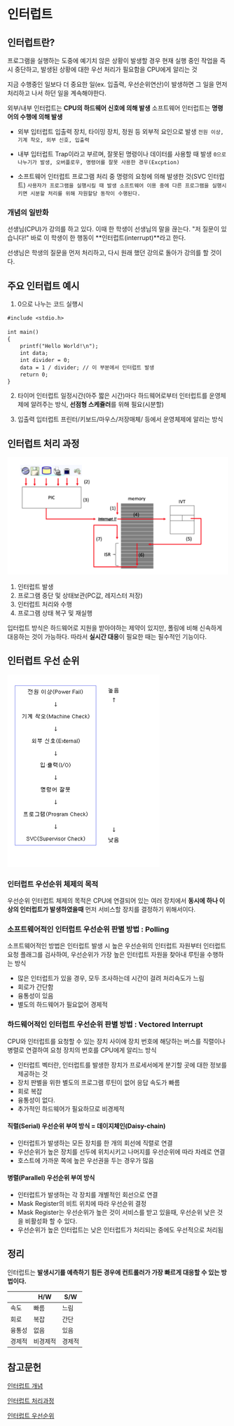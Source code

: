 # 인터럽트

## 인터럽트란?
프로그램을 실행하는 도중에 예기치 않은 상황이 발생할 경우 현재 실행 중인 작업을 즉시 중단하고, 발생된 상황에 대한 우선 처리가 필요함을 CPU에게 알리는 것

지금 수행중인 일보다 더 중요한 일(ex. 입출력, 우선순위연산)이 발생하면 그 일을 먼저 처리하고 나서 하던 일을 계속해야한다.

외부/내부 인터럽트는 **CPU의 하드웨어 신호에 의해 발생**
소프트웨어 인터럽트는 **명령어의 수행에 의해 발생**

- 외부 입터럽트
    입출력 장치, 타이밍 장치, 정원 등 외부적 요인으로 발생
    `전원 이상, 기계 착오, 외부 신호, 입출력`

- 내부 입터럽트
    Trap이라고 부르며, 잘못된 명령이나 데이터를 사용할 때 발생
    `0으로 나누기가 발생, 오버플로우, 명령어를 잘못 사용한 경우(Excption)`

- 소프트웨어 인터럽트
    프로그램 처리 중 명령의 요청에 의해 발생한 것(SVC 인터럽트)
    `사용자가 프로그램을 실행시킬 때 발생
    소프트웨어 이용 중에 다른 프로그램을 실행시키면 시분할 처리를 위해 자원할당 동작이 수행된다.`

### 개념의 일반화
선생님(CPU)가 강의를 하고 있다. 이때 한 학생이 선생님의 말을 끊는다.
"저 질문이 있습니다!"
바로 이 학생이 한 행동이 **인터럽트(interrupt)**라고 한다.

선생님은 학생의 질문을 먼저 처리하고, 다시 원래 했던 강의로 돌아가 강의를 할 것이다.

## 주요 인터럽트 예시

1. 0으로 나누는 코드 실행시

```
#include <stdio.h>

int main()
{
	printf("Hello World!\n");
    int data;
    int divider = 0;
    data = 1 / divider; // 이 부분에서 인터럽트 발생
    return 0;
}
```

2. 타이머 인터럽트
일정시간(아주 짧은 시간)마다 하드웨어로부터 인터럽트를 운영체제에 알려주는 방식, **선점형 스케쥴러**를 위해 필요(시분할)

3. 입출력 입터럽트
프린터/키보드/마우스/저장매체/ 등에서 운영체제에 알리는 방식


## 인터럽트 처리 과정

 ![하드웨어 인터럽트 처리과정](asset/interrupt.PNG)

1. 인터럽트 발생
2. 프로그램 중단 및 상태보관(PC값, 레지스터 저장)
3. 인터럽트 처리와 수행
4. 프로그램 상태 복구 및 재실행

입터럽트 방식은 하드웨어로 지원을 받아야하는 제약이 있지만, 폴링에 비해 신속하게 대응하는 것이 가능하다. 따라서 **실시간 대응**이 필요한 때는 필수적인 기능이다.


## 인터럽트 우선 순위
 ![인터럽트 우선순위](asset/interrupt2.PNG)

### 인터럽트 우선순위 체제의 목적
우선순위 인터럽트 체제의 목적은 CPU에 연결되어 있는 여러 장치에서 **동시에 하나 이상의 인터럽트가 발생하였을때** 먼저 서비스할 장치를 결정하기 위해서이다.

### 소프트웨어적인 인터럽트 우선순위 판별 방법 : Polling
소프트웨어적인 방법은 인터럽트 발생 시 높은 우선순위의 인터럽트 자원부터 인터럽트 요청 플래그를 검사하여, 우선순위가 가장 높은 인터럽트 자원을 찾아내 루틴을 수행하는 방식

- 많은 인터럽트가 있을 경우, 모두 조사하는데 시간이 걸려 처리속도가 느림
- 회로가 간단함
- 융통성이 있음
- 별도의 하드웨어가 필요없어 경제적

### 하드웨어적인 인터럽트 우선순위 판별 방법 : Vectored Interrupt
CPU와 인터럽트를 요청할 수 있는 장치 사이에 장치 번호에 해당하는 버스를 직렬이나 병렬로 연결하여 요청 장치의 번호를 CPU에게 알리느 방식

- 인터럽트 벡터란, 인터럽트를 발생한 장치가 프로세서에게 분기할 곳에 대한 정보를 제공하는 것
- 장치 판별을 위한 별도의 프로그램 루틴이 없어 응답 속도가 빠름
- 회로 복잡
- 융통성이 없다.
- 추가적인 하드웨어가 필요하므로 비경제적

#### 직렬(Serial) 우선순위 부여 방식 = 데이지체인(Daisy-chain)
- 인터럽트가 발생하는 모든 장치를 한 개의 회선에 직렬로 연결
- 우선순위가 높은 장치를 선두에 위치시키고 나머지를 우선순위에 따라 차례로 연결
- 호스트에 가까운 쪽에 높은 우선권을 두는 경우가 많음

#### 병렬(Parallel) 우선순위 부여 방식
- 인터럽트가 발생하는 각 장치를 개별적인 회선으로 연결
- Mask Register의 비트 위치에 따라 우선순위 결정
- Mask Register는 우선순위가 높은 것이 서비스를 받고 있을때, 우선순위 낮은 것을 비활성화 할 수 있다.
- 우선순위가 높은 인터럽트는 낮은 인터럽트가 처리되는 중에도 우선적으로 처리됨

## 정리
인터럽트는 **발생시기를 예측하기 힘든 경우에 컨트롤러가 가장 빠르게 대응할 수 있는 방법이다.**


|       | H/W | S/W |
|-------|------|------|
| 속도   | 빠름  | 느림    |
| 회로  | 복잡    | 간단    |
| 융통성 | 없음    | 있음    |
| 경제적   | 비경제적    | 경제적    |


## 참고문헌

[인터럽트 개념](https://github.com/gyoogle/tech-interview-for-developer/blob/master/Computer%20Science/Operating%20System/Interrupt.md)

[인터럽트 처리과정](https://whatisthenext.tistory.com/147)

[인터럽트 우선순위](https://devkim93.tistory.com/entry/%EC%9D%B8%ED%84%B0%EB%9F%BD%ED%8A%B8-%EC%9A%B4%EC%84%A0%EC%88%9C%EC%9C%84Priority-%EC%B2%B4%EC%A0%9C)
